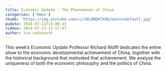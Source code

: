```yaml
---
title: Economic Update - The Phenomenon of China
categories: ['News']
thumb: 'https://img.youtube.com/vi/X6LBNDKTk8Q/maxresdefault.jpg'
pudate: 2024-07-13T14:00:43
videos: 2024-07-13-13-57-47
author: tin-sokhavuth
---
```

This week’s Economic Update Professor Richard Wolff dedicates the entire show to the economic developmental achievement of China, together with the historical background that motivated that achievement. We analyze the uniqueness of both the economic philosophy and the politics of China.